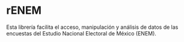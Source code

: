 # rENEM
Esta librería facilita el acceso, manipulación y análisis de datos de las encuestas del Estudio Nacional Electoral de México (ENEM).

